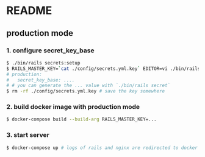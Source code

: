 # README

## production mode

### 1. configure secret_key_base

```sh
$ ./bin/rails secrets:setup
$ RAILS_MASTER_KEY=`cat ./config/secrets.yml.key` EDITOR=vi ./bin/rails secrets:edit
# production:
#   secret_key_base: ....
# # you can generate the ... value with `./bin/rails secret`
$ rm -rf ./config/secrets.yml.key # save the key somewhere
```

### 2. build docker image with production mode

```sh
$ docker-compose build --build-arg RAILS_MASTER_KEY=...
```

### 3. start server

```sh
$ docker-compose up # logs of rails and nginx are redirected to docker log
```
